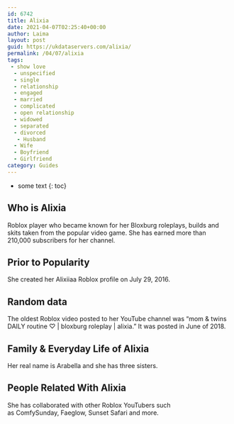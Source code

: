 ```yaml
---
id: 6742
title: Alixia
date: 2021-04-07T02:25:40+00:00
author: Laima
layout: post
guid: https://ukdataservers.com/alixia/
permalink: /04/07/alixia
tags:
 - show love
  - unspecified
  - single
  - relationship
  - engaged
  - married
  - complicated
  - open relationship
  - widowed
  - separated
  - divorced
   - Husband
  - Wife
  - Boyfriend
  - Girlfriend
category: Guides
---
```


* some text
{: toc}


## Who is Alixia
                  
                  
                  
Roblox player who became known for her Bloxburg roleplays, builds and skits taken from the popular video game. She has earned more than 210,000 subscribers for her channel.
                  
              
            
              
            
                
                
                
## Prior to Popularity
                  
                  
                  
She created her Alixiiaa Roblox profile on July 29, 2016.
                  
              
            
              
            
                
                
                
## Random data
                  
                  
                  
The oldest Roblox video posted to her YouTube channel was &#8220;mom & twins DAILY routine ♡ | bloxburg roleplay | alixia.&#8221; It was posted in June of 2018.
                  
              
            
              
            
                
                
                
## Family & Everyday Life of Alixia
                  
                  
                  
Her real name is Arabella and she has three sisters. 
                  
              
            
              
            
                
                
                
## People Related With Alixia
                  
                  
                  
She has collaborated with other Roblox YouTubers such as ComfySunday, Faeglow, Sunset Safari and more. 
                  
              
            
              
            
                
              
            
              
              
            
            
              
            
          
          
          